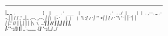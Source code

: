  ______               __       ______                ___ _    
|_   _ `.            [  |  _ .' ___  |             .' ../ |_  
  | | `. \,--.  _ .--.| | / / .'   \_|_ .--. ,--. _| |_`| |-' 
  | |  | `'_\ :[ `/'`\| '' <| |      [ `/'`\`'_\ '-| |-'| |   
 _| |_.' // | |,| |   | |`\ \ `.___.'\| |   // | |,| |  | |,  
|______.'\'-;__[___] [__|  \_`.____ .[___]  \'-;__[___] \__/  
                                                              